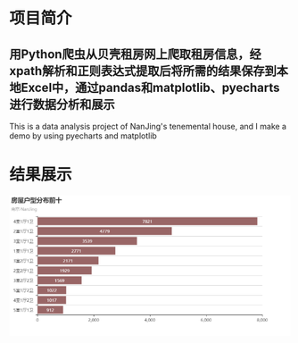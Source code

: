 # 项目简介
## 用Python爬虫从贝壳租房网上爬取租房信息，经xpath解析和正则表达式提取后将所需的结果保存到本地Excel中，通过pandas和matplotlib、pyecharts进行数据分析和展示
This is a data analysis project of NanJing's tenemental house, and I make a  demo by using pyecharts and matplotlib

# 结果展示
![image](https://github.com/4timespassedCET4/NJ_House_Analysis/blob/master/1.png)
